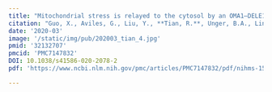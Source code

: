 ```yaml
---
title: "Mitochondrial stress is relayed to the cytosol by an OMA1–DELE1–HRI pathway."
citation: "Guo, X., Aviles, G., Liu, Y., **Tian, R.**, Unger, B.A., Lin, Y.H.T., Wiita, A.P., Xu, K., Correia, M.A. and Kampmann, M., *Nature*. 2020."
date: '2020-03'
image: '/static/img/pub/202003_tian_4.jpg'
pmid: '32132707'
pmcid: 'PMC7147832'
DOI: 10.1038/s41586-020-2078-2
pdf: 'https://www.ncbi.nlm.nih.gov/pmc/articles/PMC7147832/pdf/nihms-1556365.pdf'

---
```

